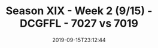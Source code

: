 ---
title: Season XIX - Week 2 (9/15) - DCGFFL - 7027 vs 7019
teams_score:
- team: 7027
  score: 13
- team: 7019
  score: 32
mvp: Andrew,Kirk
game-ball: CJ,Alex
season: 19
week: 2
date: '2019-09-15T23:12:44'
pageid: season-xix-week-2-9-15-7027-vs-7019
---
